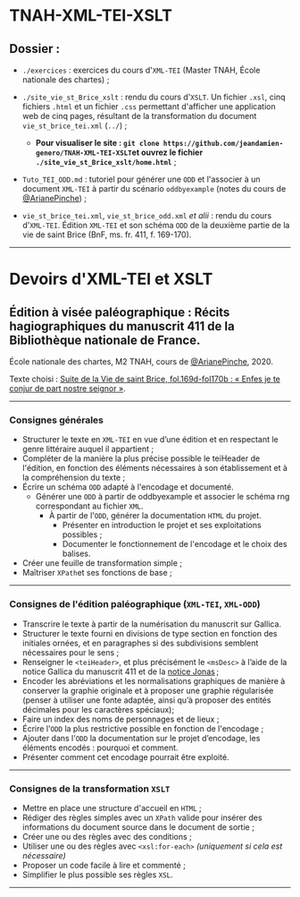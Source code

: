 # TNAH-XML-TEI-XSLT

## Dossier :

* ```./exercices``` : exercices du cours d'```XML-TEI``` (Master TNAH, École nationale des chartes) ;

* ```./site_vie_st_Brice_xslt``` : rendu du cours d'```XSLT```. Un fichier ```.xsl```, cinq fichiers ```.html``` et un fichier ```.css``` permettant d'afficher une application web de cinq pages, résultant de la transformation du document ```vie_st_brice_tei.xml``` (```../```) ;

  * __Pour visualiser le site : ```git clone https://github.com/jeandamien-genero/TNAH-XML-TEI-XSLT```et ouvrez le fichier ```./site_vie_st_Brice_xslt/home.html```__ ;

* ```Tuto_TEI_ODD.md``` : tutoriel pour générer une ```ODD``` et l'associer à un document ```XML-TEI``` à partir du scénario ```oddbyexample``` (notes du cours de [@ArianePinche](https://github.com/ArianePinche)) ;

* ```vie_st_brice_tei.xml```, ```vie_st_brice_odd.xml``` *et alii* : rendu du cours d'```XML-TEI```. Édition ```XML-TEI``` et son schéma ```ODD``` de la deuxième partie de la vie de saint Brice (BnF, ms. fr. 411, f. 169-170).

---

# Devoirs d'XML-TEI et XSLT

## Édition à visée paléographique : Récits hagiographiques du manuscrit 411 de la Bibliothèque nationale de France.

École nationale des chartes, M2 TNAH, cours de [@ArianePinche](https://github.com/ArianePinche), 2020.

Texte choisi : [Suite de la Vie de saint Brice, fol.169d-fol170b : « Enfes je te conjur de part nostre seignor »](https://gallica.bnf.fr/ark:/12148/btv1b107209247/f175).

---

### Consignes générales

* Structurer le texte en ```XML-TEI``` en vue d’une édition et en respectant le genre littéraire auquel il appartient ;
* Compléter de la manière la plus précise possible le teiHeader de l'édition, en fonction des éléments nécessaires à son établissement et à la compréhension du texte ;
* Écrire un schéma ```ODD``` adapté à l'encodage et documenté.
  - Générer une ```ODD``` à partir de oddbyexample et associer le schéma rng correspondant au fichier ```XML```.
	- À partir de l'```ODD```, générer la documentation ```HTML``` du projet.
		- Présenter en introduction le projet et ses exploitations possibles ;
		- Documenter le fonctionnement de l'encodage et le choix des balises.
* Créer une feuille de transformation simple ;
* Maîtriser ```XPath```et ses fonctions de base ;

---

### Consignes de l'édition paléographique (```XML-TEI```, ```XML-ODD```)

* Transcrire le texte à partir de la numérisation du manuscrit sur Gallica.
* Structurer le texte fourni en divisions de type section en fonction des initiales ornées, et en paragraphes si des subdivisions semblent nécessaires pour le sens ;
* Renseigner le ```<teiHeader>```, et plus précisément le ```<msDesc>``` à l’aide de la notice Gallica du manuscrit 411 et de la [notice Jonas](http://jonas.irht.cnrs.fr/consulter/manuscrit/detail_manuscrit.php?projet=71287#Association) ;
* Encoder les abréviations et les normalisations graphiques de manière à conserver la graphie originale et à proposer une graphie régularisée (penser à utiliser une fonte adaptée, ainsi qu’à proposer des entités décimales pour les caractères spéciaux);
* Faire un index des noms de personnages et de lieux ;
* Écrire l'```ODD``` la plus restrictive possible en fonction de l'encodage ;
* Ajouter dans l'```ODD``` la documentation sur le projet d’encodage, les éléments encodés : pourquoi et comment.
* Présenter comment cet encodage pourrait être exploité.

---

### Consignes de la transformation ```XSLT```

* Mettre en place une structure d'accueil en ```HTML``` ;
* Rédiger des règles simples avec un ```XPath``` valide pour insérer des informations du document source dans le document de sortie ;
* Créer une ou des règles avec des conditions ;
* Utiliser une ou des règles avec ```<xsl:for-each>``` *(uniquement si cela est nécessaire)*
* Proposer un code facile à lire et commenté ;
* Simplifier le plus possible ses règles ```XSL```.

---
